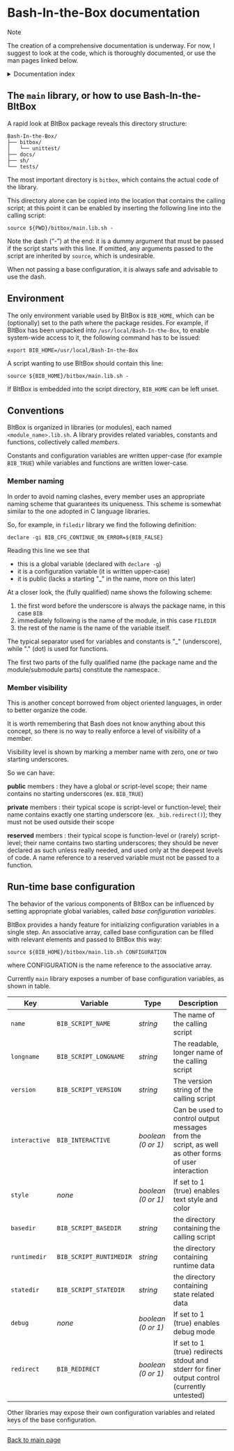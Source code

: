 # Bash-In-the-Box documentation


> [!NOTE]
> The creation of a comprehensive documentation is underway. For now, I suggest to look at the code, which is thoroughly documented, or use the man pages linked below.

<details>
<summary>Documentation index</summary>

## Documentation

* [A non-trivial example](example-1.md)
* [The main library, or how to use BItBox](how_to_use_bitbox.md)
* [Bash-In-the-Box man page](Bash-In-the-Box.7.md)
</details>


## The `main` library, or how to use Bash-In-the-BItBox

A rapid look at BItBox package reveals this directory structure:

    Bash-In-the-Box/
    ├── bitbox/
    │   └── unittest/
    ├── docs/
    ├── sh/
    └── tests/

The most important directory is `bitbox`, which contains the actual code of the library.

This directory alone can be copied into the location that contains the calling script; at this point it can be enabled by inserting the following line into the calling script:

    source ${PWD}/bitbox/main.lib.sh -

Note the dash (“-”) at the end: it is a dummy argument that must be passed if the script starts with this line. If omitted, any arguments passed to the script are inherited by `source`, which is undesirable.

When not passing a base configuration, it is always safe and advisable to use the dash.


## Environment

The only environment variable used by BItBox is `BIB_HOME`, which can be (optionally) set to the path where the package resides. For example, if BItBox has been unpacked into `/usr/local/Bash-In-the-Box`, to enable system-wide access to it, the following command has to be issued:

    export BIB_HOME=/usr/local/Bash-In-the-Box

A script wanting to use BItBox should contain this line:

    source ${BIB_HOME}/bitbox/main.lib.sh -

If BItBox is embedded into the script directory, `BIB_HOME` can be left unset.


## Conventions

BItBox is organized in libraries (or modules), each named `<module_name>.lib.sh`. A library provides related variables, constants and functions, collectively called *members*.

Constants and configuration variables are written upper-case (for example `BIB_TRUE`) while variables and functions are written lower-case.


### Member naming

In order to avoid naming clashes, every member uses an appropriate naming scheme that guarantees its uniqueness. This scheme is somewhat similar to the one adopted in C language libraries.

So, for example, in `filedir` library we find the following definition:

    declare -gi BIB_CFG_CONTINUE_ON_ERROR=${BIB_FALSE}

Reading this line we see that

* this is a global variable (declared with `declare -g`)
* it is a configuration variable (it is written upper-case)
* it is public (lacks a starting "_" in the name, more on this later)

At a closer look, the (fully qualified) name shows the following scheme:

1. the first word before the underscore is always the package name, in this case `BIB`
2. immediately following is the name of the module, in this case `FILEDIR`
3. the rest of the name is the name of the variable itself.

The typical separator used for variables and constants is "_" (underscore), while "." (dot) is used for functions.

The first two parts of the fully qualified name (the package name and the module/submodule parts) constitute the namespace.


### Member visibility

This is another concept borrowed from object oriented languages, in order to better organize the code.

It is worth remembering that Bash does not know anything about this concept, so there is no way to really enforce a level of visibility of a member.

Visibility level is shown by marking a member name with zero, one or two starting underscores.

So we can have:

**public** members
:   they have a global or script-level scope; their name contains no starting underscores (ex. `BIB_TRUE`)

**private** members
:   their typical scope is script-level or function-level; their name contains exactly one starting underscore (ex. `_bib.redirect()`); they must not be used outside their scope

**reserved** members
:   their typical scope is function-level or (rarely) script-level; their name contains two starting underscores; they should be never declared as such unless really needed, and used only at the deepest levels of code. A name reference to a reserved variable must not be passed to a function.


## Run-time base configuration

The behavior of the various components of BItBox can be influenced by setting appropriate global variables, called *base configuration variables*.

BItBox provides a handy feature for initializing configuration variables in a single step. An associative array, called base configuration can be filled with relevant elements and passed to BItBox this way:

    source ${BIB_HOME}/bitbox/main.lib.sh CONFIGURATION

where CONFIGURATION is the name reference to the associative array.

Currently `main` library exposes a number of base configuration variables, as shown in table.

| Key | Variable | Type | Description |
| --- | -------- | ---- | ----------- |
| `name` | `BIB_SCRIPT_NAME` | *string* | The name of the calling script |
| `longname` | `BIB_SCRIPT_LONGNAME` | *string* | The readable, longer name of the calling script |
| `version` | `BIB_SCRIPT_VERSION` | *string* | The version string of the calling script |
| `interactive` | `BIB_INTERACTIVE` | *boolean (0 or 1)* | Can be used to control output messages from the script, as well as other forms of user interaction |
| `style` | *none* | *boolean (0 or 1)* | If set to 1 (true) enables text style and color |
| `basedir` | `BIB_SCRIPT_BASEDIR` | *string* | the directory containing the calling script |
| `runtimedir` | `BIB_SCRIPT_RUNTIMEDIR` | *string* | the directory containing runtime data |
| `statedir` | `BIB_SCRIPT_STATEDIR` | *string* | the directory containing state related data |
| `debug` | *none* | *boolean (0 or 1)* | If set to 1 (true) enables debug mode |
| `redirect` | `BIB_REDIRECT` | *boolean (0 or 1)* | If set to 1 (true) redirects stdout and stderr for finer output control (currently untested) |

Other libraries may expose their own configuration variables and related keys of the base configuration.


<hr>

[Back to main page](index.md)
